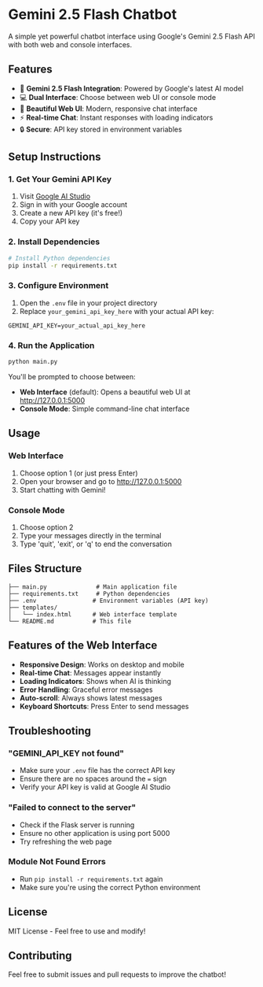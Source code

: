 # Gemini 2.5 Flash Chatbot

A simple yet powerful chatbot interface using Google's Gemini 2.5 Flash API with both web and console interfaces.

## Features

- 🤖 **Gemini 2.5 Flash Integration**: Powered by Google's latest AI model
- 💻 **Dual Interface**: Choose between web UI or console mode
- 🎨 **Beautiful Web UI**: Modern, responsive chat interface
- ⚡ **Real-time Chat**: Instant responses with loading indicators
- 🔒 **Secure**: API key stored in environment variables

## Setup Instructions

### 1. Get Your Gemini API Key

1. Visit [Google AI Studio](https://aistudio.google.com/app/apikey)
2. Sign in with your Google account
3. Create a new API key (it's free!)
4. Copy your API key

### 2. Install Dependencies

```bash
# Install Python dependencies
pip install -r requirements.txt
```

### 3. Configure Environment

1. Open the `.env` file in your project directory
2. Replace `your_gemini_api_key_here` with your actual API key:

```env
GEMINI_API_KEY=your_actual_api_key_here
```

### 4. Run the Application

```bash
python main.py
```

You'll be prompted to choose between:
- **Web Interface** (default): Opens a beautiful web UI at http://127.0.0.1:5000
- **Console Mode**: Simple command-line chat interface

## Usage

### Web Interface
1. Choose option 1 (or just press Enter)
2. Open your browser and go to http://127.0.0.1:5000
3. Start chatting with Gemini!

### Console Mode
1. Choose option 2
2. Type your messages directly in the terminal
3. Type 'quit', 'exit', or 'q' to end the conversation

## Files Structure

```
├── main.py              # Main application file
├── requirements.txt     # Python dependencies
├── .env                # Environment variables (API key)
├── templates/
│   └── index.html      # Web interface template
└── README.md           # This file
```

## Features of the Web Interface

- **Responsive Design**: Works on desktop and mobile
- **Real-time Chat**: Messages appear instantly
- **Loading Indicators**: Shows when AI is thinking
- **Error Handling**: Graceful error messages
- **Auto-scroll**: Always shows latest messages
- **Keyboard Shortcuts**: Press Enter to send messages

## Troubleshooting

### "GEMINI_API_KEY not found"
- Make sure your `.env` file has the correct API key
- Ensure there are no spaces around the `=` sign
- Verify your API key is valid at Google AI Studio

### "Failed to connect to the server"
- Check if the Flask server is running
- Ensure no other application is using port 5000
- Try refreshing the web page

### Module Not Found Errors
- Run `pip install -r requirements.txt` again
- Make sure you're using the correct Python environment

## License

MIT License - Feel free to use and modify!

## Contributing

Feel free to submit issues and pull requests to improve the chatbot!